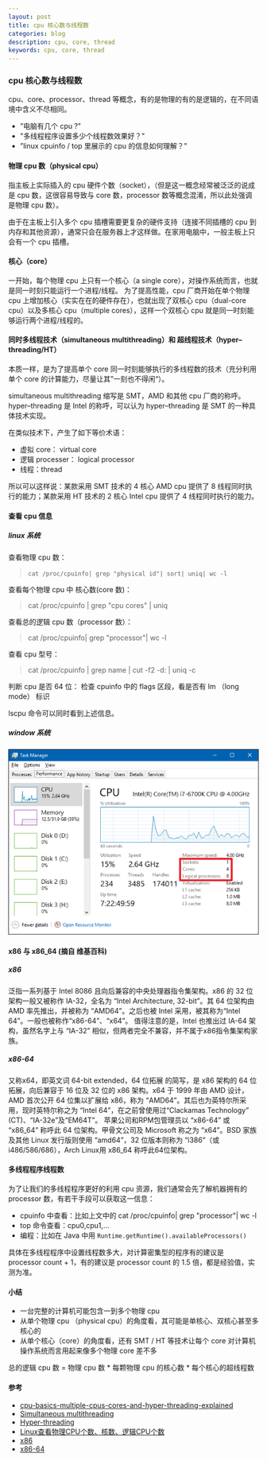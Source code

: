 ```yaml
---
layout: post
title: cpu 核心数与线程数
categories: blog
description: cpu, core, thread
keywords: cpu, core, thread
---
```


### cpu 核心数与线程数
cpu、core、processor、thread 等概念，有的是物理的有的是逻辑的，在不同语境中含义不尽相同。
* ”电脑有几个 cpu ?"
* "多线程程序设置多少个线程数效果好？"
* ”linux cpuinfo / top 里展示的 cpu 的信息如何理解？"

#### 物理 cpu 数（physical cpu）
指主板上实际插入的 cpu 硬件个数（socket），（但是这一概念经常被泛泛的说成是 cpu 数，这很容易导致与 core 数，processor 数等概念混淆，所以此处强调是物理 cpu 数）。

由于在主板上引入多个 cpu 插槽需要更复杂的硬件支持（连接不同插槽的 cpu 到内存和其他资源），通常只会在服务器上才这样做。在家用电脑中，一般主板上只会有一个 cpu 插槽。

#### 核心（core）
一开始，每个物理 cpu 上只有一个核心（a single core），对操作系统而言，也就是同一时刻只能运行一个进程/线程。
为了提高性能，cpu 厂商开始在单个物理 cpu 上增加核心（实实在在的硬件存在），也就出现了双核心 cpu（dual-core cpu）以及多核心 cpu（multiple cores），这样一个双核心 cpu 就是同一时刻能够运行两个进程/线程的。

#### 同时多线程技术（simultaneous multithreading）和 超线程技术（hyper–threading/HT）
本质一样，是为了提高单个 core 同一时刻能够执行的多线程数的技术（充分利用单个 core 的计算能力，尽量让其”一刻也不得闲“）。

simultaneous multithreading 缩写是 SMT，AMD 和其他 cpu 厂商的称呼。
hyper–threading 是 Intel 的称呼，可以认为 hyper–threading 是 SMT 的一种具体技术实现。

在类似技术下，产生了如下等价术语：
* 虚拟 core： virtual core
* 逻辑 processer： logical processor
* 线程：thread

所以可以这样说：某款采用 SMT 技术的 4 核心 AMD cpu 提供了 8 线程同时执行的能力；某款采用 HT 技术的 2 核心 Intel cpu 提供了 4 线程同时执行的能力。

#### 查看 cpu 信息
##### linux 系统
查看物理 cpu 数：
> `cat /proc/cpuinfo| grep "physical id"| sort| uniq| wc -l`

查看每个物理 cpu 中 核心数(core 数)：
> cat /proc/cpuinfo | grep "cpu cores" | uniq

查看总的逻辑 cpu 数（processor 数）：
> cat /proc/cpuinfo| grep "processor"| wc -l

查看 cpu 型号：
> cat /proc/cpuinfo | grep name | cut -f2 -d: | uniq -c

判断 cpu 是否 64 位：
检查 cpuinfo 中的 flags 区段，看是否有 lm （long mode） 标识

lscpu 命令可以同时看到上述信息。

##### window 系统
![cpu_windows_os](/images/blog/cpu_windows_os.png)

#### x86 与 x86_64 (摘自 维基百科)
##### x86
泛指一系列基于 Intel 8086 且向后兼容的中央处理器指令集架构。x86 的 32 位架构一般又被称作 IA-32，全名为 “Intel Architecture, 32-bit”。其 64 位架构由 AMD 率先推出，并被称为 “AMD64”。之后也被 Intel 采用，被其称为“Intel 64”。一般也被称作“x86-64”、“x64”。
值得注意的是，Intel 也推出过 IA-64 架构，虽然名字上与 “IA-32” 相似，但两者完全不兼容，并不属于x86指令集架构家族。

##### x86-64
又称x64，即英文词 64-bit extended，64 位拓展 的简写，是 x86 架构的 64 位拓展，向后兼容于 16 位及 32 位的 x86 架构。x64 于 1999 年由 AMD 设计，AMD 首次公开 64 位集以扩展给 x86，称为 “AMD64”。其后也为英特尔所采用，现时英特尔称之为 “Intel 64”，在之前曾使用过“Clackamas Technology” (CT)、“IA-32e”及“EM64T”。
苹果公司和RPM包管理员以 “x86-64” 或 “x86_64” 称呼此 64 位架构。甲骨文公司及 Microsoft 称之为 “x64”。BSD 家族及其他 Linux 发行版则使用 “amd64”，32 位版本则称为 “i386”（或 i486/586/686），Arch Linux用 x86_64 称呼此64位架构。

#### 多线程程序线程数
为了让我们的多线程程序更好的利用 cpu 资源，我们通常会先了解机器拥有的 processor 数，有若干手段可以获取这一信息：
* cpuinfo 中查看：比如上文中的 cat /proc/cpuinfo| grep "processor"| wc -l
* top 命令查看：cpu0,cpu1,...
* 编程：比如在 Java 中用 `Runtime.getRuntime().availableProcessors()`

具体在多线程程序中设置线程数多大，对计算密集型的程序有的建议是 processor count + 1，有的建议是 processor count 的 1.5 倍，都是经验值，实测为准。

#### 小结
* 一台完整的计算机可能包含一到多个物理 cpu
* 从单个物理 cpu （physical cpu）的角度看，其可能是单核心、双核心甚至多核心的
* 从单个核心（core）的角度看，还有 SMT / HT 等技术让每个 core 对计算机操作系统而言用起来像多个物理 core 差不多

总的逻辑 cpu 数 = 物理 cpu 数 * 每颗物理 cpu 的核心数 * 每个核心的超线程数

#### 参考
* [cpu-basics-multiple-cpus-cores-and-hyper-threading-explained](https://www.howtogeek.com/194756/cpu-basics-multiple-cpus-cores-and-hyper-threading-explained/)
* [Simultaneous multithreading](https://en.wikipedia.org/wiki/Simultaneous_multithreading)
* [Hyper-threading](https://en.wikipedia.org/wiki/Hyper-threading)
* [Linux查看物理CPU个数、核数、逻辑CPU个数](https://www.cnblogs.com/bugutian/p/6138880.html)
* [x86](https://zh.wikipedia.org/wiki/X86)
* [x86-64](https://zh.wikipedia.org/wiki/X86-64)
